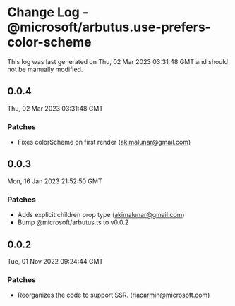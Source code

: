 # Change Log - @microsoft/arbutus.use-prefers-color-scheme

This log was last generated on Thu, 02 Mar 2023 03:31:48 GMT and should not be manually modified.

<!-- Start content -->

## 0.0.4

Thu, 02 Mar 2023 03:31:48 GMT

### Patches

- Fixes colorScheme on first render (akimalunar@gmail.com)

## 0.0.3

Mon, 16 Jan 2023 21:52:50 GMT

### Patches

- Adds explicit children prop type (akimalunar@gmail.com)
- Bump @microsoft/arbutus.ts to v0.0.2

## 0.0.2

Tue, 01 Nov 2022 09:24:44 GMT

### Patches

- Reorganizes the code to support SSR. (riacarmin@microsoft.com)
